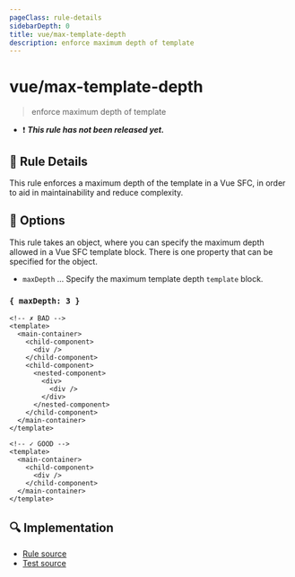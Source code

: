```yaml
---
pageClass: rule-details
sidebarDepth: 0
title: vue/max-template-depth
description: enforce maximum depth of template
---
```


# vue/max-template-depth

> enforce maximum depth of template

- :exclamation: <badge text="This rule has not been released yet." vertical="middle" type="error"> _**This rule has not been released yet.**_ </badge>

## :book: Rule Details

This rule enforces a maximum depth of the template in a Vue SFC, in order to aid in maintainability and reduce complexity.

## :wrench: Options

This rule takes an object, where you can specify the maximum depth allowed in a Vue SFC template block.
There is one property that can be specified for the object.

- `maxDepth` ... Specify the maximum template depth `template` block.

### `{ maxDepth: 3 }`

<eslint-code-block :rules="{'vue/max-template-depth': ['error', { maxDepth: 3 }]}">

```vue
<!-- ✗ BAD -->
<template>
  <main-container>
    <child-component>
      <div />
    </child-component>
    <child-component>
      <nested-component>
        <div>
          <div />
        </div>
      </nested-component>
    </child-component>
  </main-container>
</template>
```

</eslint-code-block>

<eslint-code-block :rules="{'vue/max-template-depth': ['error', { maxDepth: 3 }]}">

```vue
<!-- ✓ GOOD -->
<template>
  <main-container>
    <child-component>
      <div />
    </child-component>
  </main-container>
</template>
```

</eslint-code-block>

## :mag: Implementation

- [Rule source](https://github.com/vuejs/eslint-plugin-vue/blob/master/lib/rules/max-template-depth.js)
- [Test source](https://github.com/vuejs/eslint-plugin-vue/blob/master/tests/lib/rules/max-template-depth.js)
